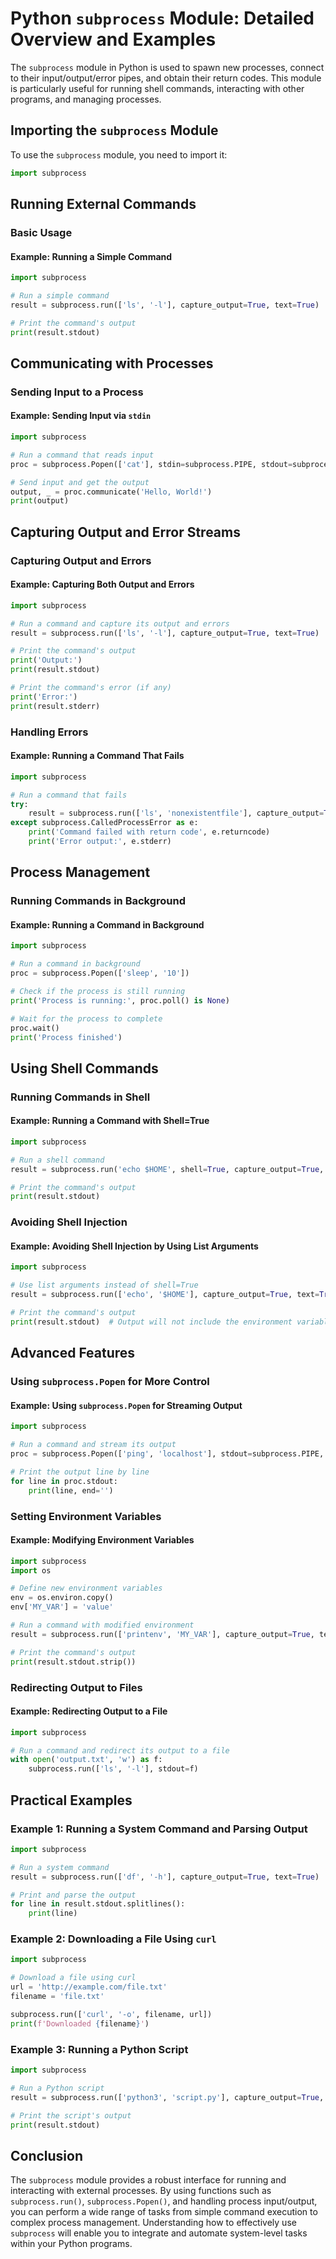 # Python `subprocess` Module: Detailed Overview and Examples

The `subprocess` module in Python is used to spawn new processes, connect to their input/output/error pipes, and obtain their return codes. This module is particularly useful for running shell commands, interacting with other programs, and managing processes.

## Importing the `subprocess` Module

To use the `subprocess` module, you need to import it:

```python
import subprocess
```

## Running External Commands

### Basic Usage

#### Example: Running a Simple Command

```python
import subprocess

# Run a simple command
result = subprocess.run(['ls', '-l'], capture_output=True, text=True)

# Print the command's output
print(result.stdout)
```

## Communicating with Processes

### Sending Input to a Process

#### Example: Sending Input via `stdin`

```python
import subprocess

# Run a command that reads input
proc = subprocess.Popen(['cat'], stdin=subprocess.PIPE, stdout=subprocess.PIPE, text=True)

# Send input and get the output
output, _ = proc.communicate('Hello, World!')
print(output)
```

## Capturing Output and Error Streams

### Capturing Output and Errors

#### Example: Capturing Both Output and Errors

```python
import subprocess

# Run a command and capture its output and errors
result = subprocess.run(['ls', '-l'], capture_output=True, text=True)

# Print the command's output
print('Output:')
print(result.stdout)

# Print the command's error (if any)
print('Error:')
print(result.stderr)
```

### Handling Errors

#### Example: Running a Command That Fails

```python
import subprocess

# Run a command that fails
try:
    result = subprocess.run(['ls', 'nonexistentfile'], capture_output=True, text=True, check=True)
except subprocess.CalledProcessError as e:
    print('Command failed with return code', e.returncode)
    print('Error output:', e.stderr)
```

## Process Management

### Running Commands in Background

#### Example: Running a Command in Background

```python
import subprocess

# Run a command in background
proc = subprocess.Popen(['sleep', '10'])

# Check if the process is still running
print('Process is running:', proc.poll() is None)

# Wait for the process to complete
proc.wait()
print('Process finished')
```

## Using Shell Commands

### Running Commands in Shell

#### Example: Running a Command with Shell=True

```python
import subprocess

# Run a shell command
result = subprocess.run('echo $HOME', shell=True, capture_output=True, text=True)

# Print the command's output
print(result.stdout)
```

### Avoiding Shell Injection

#### Example: Avoiding Shell Injection by Using List Arguments

```python
import subprocess

# Use list arguments instead of shell=True
result = subprocess.run(['echo', '$HOME'], capture_output=True, text=True)

# Print the command's output
print(result.stdout)  # Output will not include the environment variable
```

## Advanced Features

### Using `subprocess.Popen` for More Control

#### Example: Using `subprocess.Popen` for Streaming Output

```python
import subprocess

# Run a command and stream its output
proc = subprocess.Popen(['ping', 'localhost'], stdout=subprocess.PIPE, text=True)

# Print the output line by line
for line in proc.stdout:
    print(line, end='')
```

### Setting Environment Variables

#### Example: Modifying Environment Variables

```python
import subprocess
import os

# Define new environment variables
env = os.environ.copy()
env['MY_VAR'] = 'value'

# Run a command with modified environment
result = subprocess.run(['printenv', 'MY_VAR'], capture_output=True, text=True, env=env)

# Print the command's output
print(result.stdout.strip())
```

### Redirecting Output to Files

#### Example: Redirecting Output to a File

```python
import subprocess

# Run a command and redirect its output to a file
with open('output.txt', 'w') as f:
    subprocess.run(['ls', '-l'], stdout=f)
```

## Practical Examples

### Example 1: Running a System Command and Parsing Output

```python
import subprocess

# Run a system command
result = subprocess.run(['df', '-h'], capture_output=True, text=True)

# Print and parse the output
for line in result.stdout.splitlines():
    print(line)
```

### Example 2: Downloading a File Using `curl`

```python
import subprocess

# Download a file using curl
url = 'http://example.com/file.txt'
filename = 'file.txt'

subprocess.run(['curl', '-o', filename, url])
print(f'Downloaded {filename}')
```

### Example 3: Running a Python Script

```python
import subprocess

# Run a Python script
result = subprocess.run(['python3', 'script.py'], capture_output=True, text=True)

# Print the script's output
print(result.stdout)
```

## Conclusion

The `subprocess` module provides a robust interface for running and interacting with external processes. By using functions such as `subprocess.run()`, `subprocess.Popen()`, and handling process input/output, you can perform a wide range of tasks from simple command execution to complex process management. Understanding how to effectively use `subprocess` will enable you to integrate and automate system-level tasks within your Python programs.
